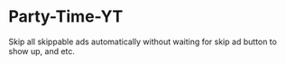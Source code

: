 # Party-Time-YT
Skip all skippable ads  automatically without waiting for skip ad button to show up, and etc.
